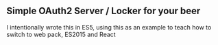 Simple OAuth2 Server / Locker for your beer
-------------------------------------------

I intentionally wrote this in ES5, using this as an example to teach how to switch to web pack, ES2015 and React
